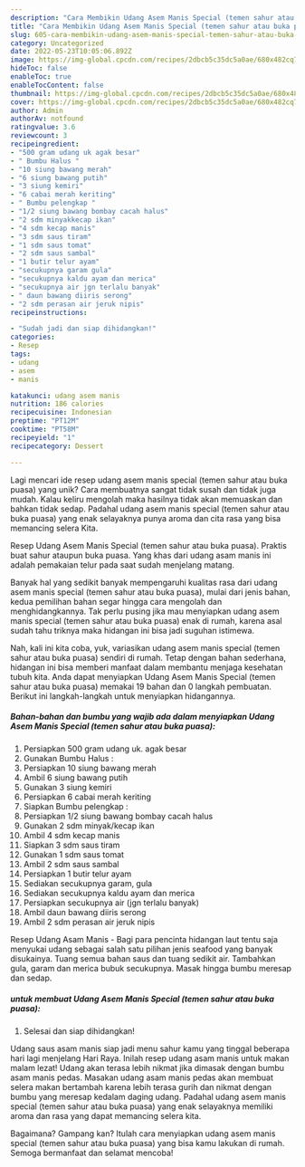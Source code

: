 ```yaml
---
description: "Cara Membikin Udang Asem Manis Special (temen sahur atau buka puasa) yang Lezat"
title: "Cara Membikin Udang Asem Manis Special (temen sahur atau buka puasa) yang Lezat"
slug: 605-cara-membikin-udang-asem-manis-special-temen-sahur-atau-buka-puasa-yang-lezat
category: Uncategorized
date: 2022-05-23T10:05:06.892Z
image: https://img-global.cpcdn.com/recipes/2dbcb5c35dc5a0ae/680x482cq70/udang-asem-manis-special-temen-sahur-atau-buka-puasa-foto-resep-utama.jpg
hideToc: false
enableToc: true
enableTocContent: false
thumbnail: https://img-global.cpcdn.com/recipes/2dbcb5c35dc5a0ae/680x482cq70/udang-asem-manis-special-temen-sahur-atau-buka-puasa-foto-resep-utama.jpg
cover: https://img-global.cpcdn.com/recipes/2dbcb5c35dc5a0ae/680x482cq70/udang-asem-manis-special-temen-sahur-atau-buka-puasa-foto-resep-utama.jpg
author: Admin
authorAv: notfound
ratingvalue: 3.6
reviewcount: 3
recipeingredient:
- "500 gram udang uk agak besar"
- " Bumbu Halus "
- "10 siung bawang merah"
- "6 siung bawang putih"
- "3 siung kemiri"
- "6 cabai merah keriting"
- " Bumbu pelengkap "
- "1/2 siung bawang bombay cacah halus"
- "2 sdm minyakkecap ikan"
- "4 sdm kecap manis"
- "3 sdm saus tiram"
- "1 sdm saus tomat"
- "2 sdm saus sambal"
- "1 butir telur ayam"
- "secukupnya garam gula"
- "secukupnya kaldu ayam dan merica"
- "secukupnya air jgn terlalu banyak"
- " daun bawang diiris serong"
- "2 sdm perasan air jeruk nipis"
recipeinstructions:

- "Sudah jadi dan siap dihidangkan!"
categories:
- Resep
tags:
- udang
- asem
- manis

katakunci: udang asem manis 
nutrition: 186 calories
recipecuisine: Indonesian
preptime: "PT12M"
cooktime: "PT58M"
recipeyield: "1"
recipecategory: Dessert

---
```





Lagi mencari ide resep udang asem manis special (temen sahur atau buka puasa) yang unik? Cara membuatnya sangat tidak susah dan tidak juga mudah. Kalau keliru mengolah maka hasilnya tidak akan memuaskan dan bahkan tidak sedap. Padahal udang asem manis special (temen sahur atau buka puasa) yang enak selayaknya punya aroma dan cita rasa yang bisa memancing selera Kita.





Resep Udang Asem Manis Special (temen sahur atau buka puasa). Praktis buat sahur ataupun buka puasa. Yang khas dari udang asam manis ini adalah pemakaian telur pada saat sudah menjelang matang.

Banyak hal yang sedikit banyak mempengaruhi kualitas rasa dari udang asem manis special (temen sahur atau buka puasa), mulai dari jenis bahan, kedua pemilihan bahan segar hingga cara mengolah dan menghidangkannya. Tak perlu pusing jika mau menyiapkan udang asem manis special (temen sahur atau buka puasa) enak di rumah, karena asal sudah tahu triknya maka hidangan ini bisa jadi suguhan istimewa.






Nah, kali ini kita coba, yuk, variasikan udang asem manis special (temen sahur atau buka puasa) sendiri di rumah. Tetap dengan bahan sederhana, hidangan ini bisa memberi manfaat dalam membantu menjaga kesehatan tubuh kita. Anda dapat menyiapkan Udang Asem Manis Special (temen sahur atau buka puasa) memakai 19 bahan dan 0 langkah pembuatan. Berikut ini langkah-langkah untuk menyiapkan hidangannya.

<!--inarticleads1-->

##### Bahan-bahan dan bumbu yang wajib ada dalam menyiapkan Udang Asem Manis Special (temen sahur atau buka puasa):

1. Persiapkan 500 gram udang uk. agak besar
1. Gunakan  Bumbu Halus :
1. Persiapkan 10 siung bawang merah
1. Ambil 6 siung bawang putih
1. Gunakan 3 siung kemiri
1. Persiapkan 6 cabai merah keriting
1. Siapkan  Bumbu pelengkap :
1. Persiapkan 1/2 siung bawang bombay cacah halus
1. Gunakan 2 sdm minyak/kecap ikan
1. Ambil 4 sdm kecap manis
1. Siapkan 3 sdm saus tiram
1. Gunakan 1 sdm saus tomat
1. Ambil 2 sdm saus sambal
1. Persiapkan 1 butir telur ayam
1. Sediakan secukupnya garam, gula
1. Sediakan secukupnya kaldu ayam dan merica
1. Persiapkan secukupnya air (jgn terlalu banyak)
1. Ambil  daun bawang diiris serong
1. Ambil 2 sdm perasan air jeruk nipis


Resep Udang Asam Manis - Bagi para pencinta hidangan laut tentu saja menyukai udang sebagai salah satu pilihan jenis seafood yang banyak disukainya. Tuang semua bahan saus dan tuang sedikit air. Tambahkan gula, garam dan merica bubuk secukupnya. Masak hingga bumbu meresap dan sedap. 

<!--inarticleads2-->

#####  untuk membuat Udang Asem Manis Special (temen sahur atau buka puasa):


1. Selesai dan siap dihidangkan!

Udang saus asam manis siap jadi menu sahur kamu yang tinggal beberapa hari lagi menjelang Hari Raya. Inilah resep udang asam manis untuk makan malam lezat! Udang akan terasa lebih nikmat jika dimasak dengan bumbu asam manis pedas. Masakan udang asam manis pedas akan membuat selera makan bertambah karena lebih terasa gurih dan nikmat dengan bumbu yang meresap kedalam daging udang. Padahal udang asem manis special (temen sahur atau buka puasa) yang enak selayaknya memiliki aroma dan rasa yang dapat memancing selera kita. 

Bagaimana? Gampang kan? Itulah cara menyiapkan udang asem manis special (temen sahur atau buka puasa) yang bisa kamu lakukan di rumah. Semoga bermanfaat dan selamat mencoba!
